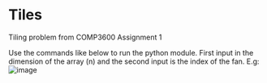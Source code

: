 # Tiles
Tiling problem from COMP3600 Assignment 1

Use the commands like below to run the python module. First input in the dimension of the array (n) and the second input is the index of the fan. E.g:
![image](https://user-images.githubusercontent.com/79670830/185724837-7f352ef2-de1c-405b-a9fe-e3b1451c6f1d.png)
